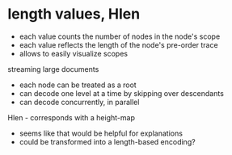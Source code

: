 
# length values, Hlen

- each value counts the number of nodes in the node's scope
- each value reflects the length of the node's pre-order trace
- allows to easily visualize scopes

streaming large documents
- each node can be treated as a root
- can decode one level at a time
  by skipping over descendants
- can decode concurrently, in parallel

Hlen - corresponds with a height-map
- seems like that would be helpful for explanations
- could be transformed into a length-based encoding?
